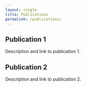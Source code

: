 ```yaml
---
layout: single
title: Publications
permalink: /publications/
---
```


## Publication 1
Description and link to publication 1.

## Publication 2
Description and link to publication 2.